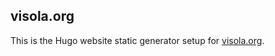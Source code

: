 ## visola.org

This is the Hugo website static generator setup for [visola.org](http://visola.org).
